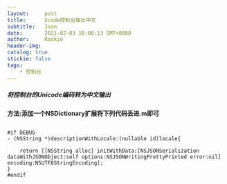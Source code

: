 ```yaml
---
layout:     post
title:      Xcode控制台输出中文
subtitle:  	Json
date:       2021-02-03 18:06:13 GMT+0800
author:     Rookie
header-img: 
catalog: true
stickie: false
tags:
    - 控制台
---
```



##### 将控制台的Unicode编码转为中文输出


**方法:添加一个NSDictionary扩展将下列代码丢进.m即可**

```

#if DEBUG
- (NSString *)descriptionWithLocale:(nullable id)locale{
    
    return [[NSString alloc] initWithData:[NSJSONSerialization dataWithJSONObject:self options:NSJSONWritingPrettyPrinted error:nil] encoding:NSUTF8StringEncoding];
}
#endif

```